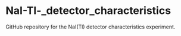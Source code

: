 # NaI-Tl-_detector_characteristics
GitHub repository for the NaI(Tl) detector characteristics experiment.
